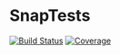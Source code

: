 # SnapTests

[![Build Status](https://github.com/jw3126/SnapTests.jl/actions/workflows/CI.yml/badge.svg?branch=main)](https://github.com/jw3126/SnapTests.jl/actions/workflows/CI.yml?query=branch%3Amain)
[![Coverage](https://codecov.io/gh/jw3126/SnapTests.jl/branch/main/graph/badge.svg)](https://codecov.io/gh/jw3126/SnapTests.jl)
